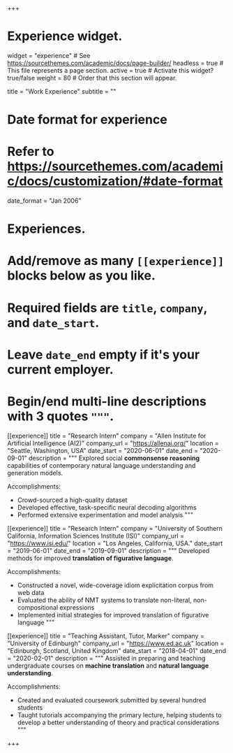 +++
# Experience widget.
widget = "experience"  # See https://sourcethemes.com/academic/docs/page-builder/
headless = true  # This file represents a page section.
active = true  # Activate this widget? true/false
weight = 80  # Order that this section will appear.

title = "Work Experience"
subtitle = ""

# Date format for experience
#   Refer to https://sourcethemes.com/academic/docs/customization/#date-format
date_format = "Jan 2006"

# Experiences.
#   Add/remove as many `[[experience]]` blocks below as you like.
#   Required fields are `title`, `company`, and `date_start`.
#   Leave `date_end` empty if it's your current employer.
#   Begin/end multi-line descriptions with 3 quotes `"""`.
[[experience]]
  title = "Research Intern"
  company = "Allen Institute for Artificial Intelligence (AI2)"
  company_url = "https://allenai.org/"
  location = "Seattle, Washington, USA"
  date_start = "2020-06-01"
  date_end = "2020-09-01"
  description = """
  Explored social **commonsense reasoning** capabilities of contemporary natural language understanding and generation models.  
  
  Accomplishments:
  * Crowd-sourced a high-quality dataset
  * Developed effective, task-specific neural decoding algorithms
  * Performed extensive experimentation and model analysis
  """

[[experience]]
  title = "Research Intern"
  company = "University of Southern California, Information Sciences Institute (ISI)"
  company_url = "https://www.isi.edu/"
  location = "Los Angeles, California, USA."
  date_start = "2019-06-01"
  date_end = "2019-09-01"
  description = """
  Developed methods for improved **translation of figurative language**.  
  
  Accomplishments:
  * Constructed a novel, wide-coverage idiom explicitation corpus from web data
  * Evaluated the ability of NMT systems to translate non-literal, non-compositional expressions
  * Implemented initial strategies for improved translation of figurative language 
  """

  [[experience]]
  title = "Teaching Assistant, Tutor, Marker"
  company = "University of Edinburgh"
  company_url = "https://www.ed.ac.uk"
  location = "Edinburgh, Scotland, United Kingdom"
  date_start = "2018-04-01"
  date_end = "2020-02-01"
  description = """
  Assisted in preparing and teaching undergraduate courses on **machine translation** and **natural language understanding**.  
  
  Accomplishments:
  * Created and evaluated coursework submitted by several hundred students
  * Taught tutorials accompanying the primary lecture, helping students to develop a better understanding of theory and practical considerations
  """

+++
